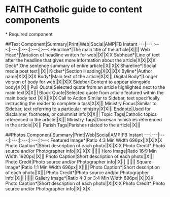# FAITH Catholic guide to content components
\* Required component

##Text
Component|Summary|Print|Web|Social|AMP|FB Instant
---|---|:---:|:---:|:---:|:---:|:---:
Headline\*|The main title of the article|X||||
Web Head\*|Variation of headline written for web||X||X|X
Subhead\*|Line of text after the headline that gives more information about the article|X|X||X|X
Deck\*|One sentence summary of entire article||X||X|X
Shareline\*|Social media post text|||X||
Kicker\*|Section Heading|X|X||X|X
Byline\*|Author name|X|X||X|X
Body\*|Main text of the article|X|X|||
Digital Body\*|Longer version of body for web||X||X|X
Sidebar|Content to appear alongside body|X|X|||
Pull Quote|Selected quote from an article highlighted next to the main text|X|X|||
Block Quote|Selected quote from article featured within the main body text |X|X||X|X
Call to Action|Similar to Sidebar, text specifically instructing the reader to complete a task|X|X|||
Ministry Focus|Similar to Sidebar, text referring to a particular ministry|X|X|||
Endnote|Used for disclaimer, footnotes, or columnist info|X|X|||
Topic Tags|Catholic topics referenced in the article||X|||
Ministry Tags|Diocesan ministries referenced in the article||X|||
Parish Tags|Parishes related to the article||X|||

##Photos
Component|Summary|Print|Web|Social|AMP|FB Instant
---|---|:---:|:---:|:---:|:---:|:---:
Featured Image\*|Ratio 4:3 Min Width 696px||X|X|X|X
Photo Caption\*|Short description of each photo||X||X|X
Photo Credit\*|Photo source and/or Photographer info||X||X|X
||||||
Hero Image|Ratio 16:9 Min Width 1920px||X|||
Photo Caption|Short description of each photo||X|||
Photo Credit|Photo source and/or Photographer info||X|||
||||||
Square Image\*|Ratio 1:1 Min Width 696px||X|||||
Photo Caption\*|Short description of each photo||X|||
Photo Credit\*|Photo source and/or Photographer info||X|||
||||||
Gallery Image\*|Ratio 4:3 or 3:4 Min Width 696px||X||X|X
Photo Caption\*|Short description of each photo||X||X|X
Photo Credit\*|Photo source and/or Photographer info||X||X|X
